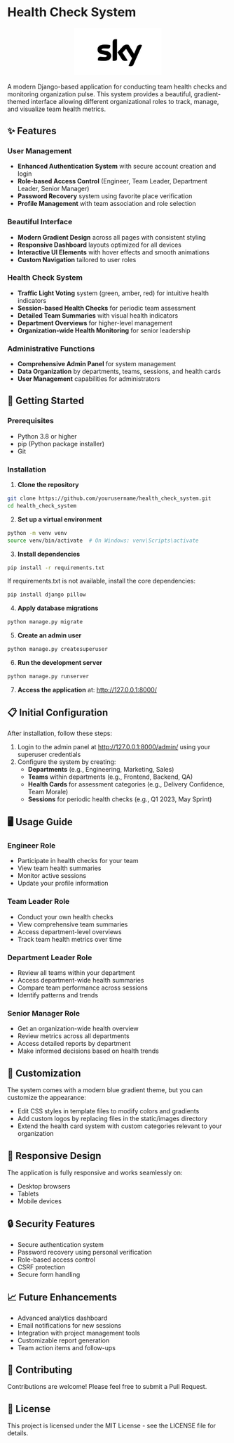 # Health Check System

<p align="center">
  <img src="static/images/sky-logo.png" alt="Health Check System Logo" width="200">
</p>

A modern Django-based application for conducting team health checks and monitoring organization pulse. This system provides a beautiful, gradient-themed interface allowing different organizational roles to track, manage, and visualize team health metrics.

## ✨ Features

### User Management
- **Enhanced Authentication System** with secure account creation and login
- **Role-based Access Control** (Engineer, Team Leader, Department Leader, Senior Manager)
- **Password Recovery** system using favorite place verification
- **Profile Management** with team association and role selection

### Beautiful Interface
- **Modern Gradient Design** across all pages with consistent styling
- **Responsive Dashboard** layouts optimized for all devices
- **Interactive UI Elements** with hover effects and smooth animations
- **Custom Navigation** tailored to user roles

### Health Check System
- **Traffic Light Voting** system (green, amber, red) for intuitive health indicators
- **Session-based Health Checks** for periodic team assessment
- **Detailed Team Summaries** with visual health indicators
- **Department Overviews** for higher-level management
- **Organization-wide Health Monitoring** for senior leadership

### Administrative Functions
- **Comprehensive Admin Panel** for system management
- **Data Organization** by departments, teams, sessions, and health cards
- **User Management** capabilities for administrators

## 🚀 Getting Started

### Prerequisites

- Python 3.8 or higher
- pip (Python package installer)
- Git

### Installation

1. **Clone the repository**

```bash
git clone https://github.com/yourusername/health_check_system.git
cd health_check_system
```

2. **Set up a virtual environment**

```bash
python -m venv venv
source venv/bin/activate  # On Windows: venv\Scripts\activate
```

3. **Install dependencies**

```bash
pip install -r requirements.txt
```

If requirements.txt is not available, install the core dependencies:

```bash
pip install django pillow
```

4. **Apply database migrations**

```bash
python manage.py migrate
```

5. **Create an admin user**

```bash
python manage.py createsuperuser
```

6. **Run the development server**

```bash
python manage.py runserver
```

7. **Access the application** at: http://127.0.0.1:8000/

## 📋 Initial Configuration

After installation, follow these steps:

1. Login to the admin panel at http://127.0.0.1:8000/admin/ using your superuser credentials
2. Configure the system by creating:
   - **Departments** (e.g., Engineering, Marketing, Sales)
   - **Teams** within departments (e.g., Frontend, Backend, QA)
   - **Health Cards** for assessment categories (e.g., Delivery Confidence, Team Morale)
   - **Sessions** for periodic health checks (e.g., Q1 2023, May Sprint)

## 🖥️ Usage Guide

### Engineer Role
- Participate in health checks for your team
- View team health summaries
- Monitor active sessions
- Update your profile information

### Team Leader Role
- Conduct your own health checks
- View comprehensive team summaries
- Access department-level overviews
- Track team health metrics over time

### Department Leader Role
- Review all teams within your department
- Access department-wide health summaries
- Compare team performance across sessions
- Identify patterns and trends

### Senior Manager Role
- Get an organization-wide health overview
- Review metrics across all departments
- Access detailed reports by department
- Make informed decisions based on health trends

## 🎨 Customization

The system comes with a modern blue gradient theme, but you can customize the appearance:

- Edit CSS styles in template files to modify colors and gradients
- Add custom logos by replacing files in the static/images directory
- Extend the health card system with custom categories relevant to your organization

## 📱 Responsive Design

The application is fully responsive and works seamlessly on:
- Desktop browsers
- Tablets
- Mobile devices

## 🔒 Security Features

- Secure authentication system
- Password recovery using personal verification
- Role-based access control
- CSRF protection
- Secure form handling

## 📈 Future Enhancements

- Advanced analytics dashboard
- Email notifications for new sessions
- Integration with project management tools
- Customizable report generation
- Team action items and follow-ups

## 🤝 Contributing

Contributions are welcome! Please feel free to submit a Pull Request.

## 📄 License

This project is licensed under the MIT License - see the LICENSE file for details. 